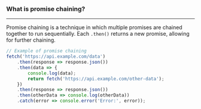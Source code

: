 ### What is promise chaining?
---
Promise chaining is a technique in which multiple promises are chained together to run sequentially. Each `.then()` returns a new promise, allowing for further chaining.

```javascript
// Example of promise chaining
fetch('https://api.example.com/data')
    .then(response => response.json())
    .then(data => {
        console.log(data);
        return fetch('https://api.example.com/other-data');
    })
    .then(response => response.json())
    .then(otherData => console.log(otherData))
    .catch(error => console.error('Error:', error));
```